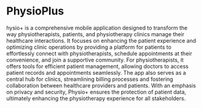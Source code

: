 # PhysioPlus
hysio+ is a comprehensive mobile application designed to transform the way physiotherapists, patients, and physiotherapy clinics manage their healthcare interactions. It focuses on enhancing the patient experience and optimizing clinic operations by providing a platform for patients to effortlessly connect with physiotherapists, schedule appointments at their convenience, and join a supportive community. For physiotherapists, it offers tools for efficient patient management, allowing doctors to access patient records and appointments seamlessly. The app also serves as a central hub for clinics, streamlining billing processes and fostering collaboration between healthcare providers and patients. With an emphasis on privacy and security, Physio+ ensures the protection of patient data, ultimately enhancing the physiotherapy experience for all stakeholders.
